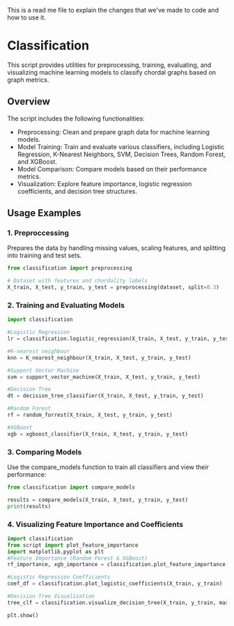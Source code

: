 This is a read me file to explain the changes that we've made to code and how to use it.

# Classification
This script provides utilities for preprocessing, training, evaluating, and visualizing machine learning models to classify chordal graphs based on graph metrics.

## Overview
The script includes the following functionalities:

- Preprocessing: Clean and prepare graph data for machine learning models.
- Model Training: Train and evaluate various classifiers, including Logistic Regression, K-Nearest Neighbors, SVM, Decision Trees, Random Forest, and XGBoost.
- Model Comparison: Compare models based on their performance metrics.
- Visualization: Explore feature importance, logistic regression coefficients, and decision tree structures.

## Usage Examples

### 1. Preproccessing
Prepares the data by handling missing values, scaling features, and splitting into training and test sets.

```python
from classification import preprocessing

# Dataset with features and chordality labels
X_train, X_test, y_train, y_test = preprocessing(dataset, split=0.3)
```

### 2. Training and Evaluating Models
```python
import classification

#Logistic Regression
lr = classification.logistic_regression(X_train, X_test, y_train, y_test)

#K-nearest neighbour
knn = K_nearest_neighbour(X_train, X_test, y_train, y_test)

#Support Vector Machine
svm = support_vector_machine(X_train, X_test, y_train, y_test)

#Decision Tree
dt = decision_tree_classifier(X_train, X_test, y_train, y_test)

#Random Forest
rf = random_forrest(X_train, X_test, y_train, y_test)

#XGBoost
xgb = xgboost_classifier(X_train, X_test, y_train, y_test)
```

### 3. Comparing Models
Use the compare_models function to train all classifiers and view their performance:
```python
from classification import compare_models

results = compare_models(X_train, X_test, y_train, y_test)
print(results)
```

### 4. Visualizing Feature Importance and Coefficients
```python
import classification
from script import plot_feature_importance
import matplotlib.pyplot as plt
#Feature Importance (Random Forest & XGBoost)
rf_importance, xgb_importance = classification.plot_feature_importance(X_train, y_train)

#Logistic Regression Coefficients
coef_df = classification.plot_logistic_coefficients(X_train, y_train)

#Decision Tree Visualization
tree_clf = classification.visualize_decision_tree(X_train, y_train, max_depth=3)

plt.show()
```